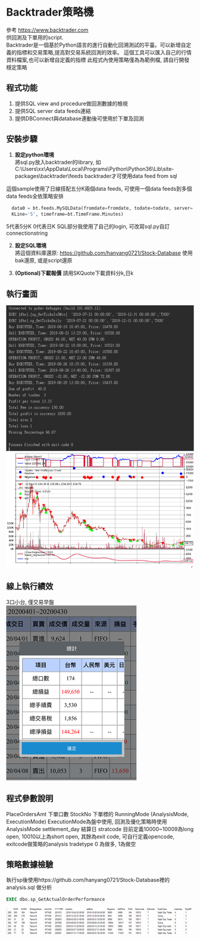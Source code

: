 # Backtrader策略機 

參考 <https://www.backtrader.com> </br>
供回測及下單用的script. </br>
Backtrader是一個基於Python語言的進行自動化回溯測試的平臺。可以新增自定義的指標和交易策略,提高對交易系統回測的效率。 
這個工具可以匯入自己的行情資料檔案,也可以新增自定義的指標
此程式內使用策略僅為為範例檔, 請自行開發穩定策略

## 程式功能
1. 提供SQL view and procedure做回測數據的檢視
2. 提供SQL server data feeds連結
3. 提供DBConnect與database連動後可使用於下單及回測

## 安裝步驟
1. **設定python環境**  
將sql.py放入backtrader的library, 如C:\Users\xx\AppData\Local\Programs\Python\Python36\Lib\site-packages\backtrader\feeds
backtrader才可使用data feed from sql

  這個sample使用了日線搭配五分K兩個data feeds, 可使用一個data feeds到多個data feeds全依策略安排
```python
  data0 = bt.feeds.MySQLData(fromdate=fromdate, todate=todate, server='localhost', username='trader', password='trader', stockID='TX00', 
  KLine='5', timeframe=bt.TimeFrame.Minutes)
```
  5代表5分K
  0代表日K
  SQL部分我使用了自己的login, 可改寫sql.py自訂connectionstring

2. **設定SQL環境**  
將這個資料庫還原: https://github.com/hanyang0721/Stock-Database
使用bak還原, 或是script還原

3. **(Optional)下載報價**
請用SKQuote下載資料分k,日k

## 執行畫面
![image](https://github.com/hanyang0721/image/blob/master/strat.png)
<br>
![image](https://github.com/hanyang0721/image/blob/master/plot.png)

## 線上執行績效
3口小台, 僅交易早盤<br>
![image](https://github.com/hanyang0721/image/blob/master/IMG_4177.PNG)

## 程式參數說明
PlaceOrdersAmt 下單口數
StockNo 下單標的
RunningMode (AnalysisMode, ExecutionMode) ExecutionMode為盤中使用, 回測及優化策略時使用AnalysisMode
settlement_day 結算日
stratcode 目前定義10000~10009為long open, 10010以上為short open, 其餘為exit code, 可自行定義opencode, exitcode做策略的analysis
tradetype 0 為做多, 1為做空

## 策略數據檢驗
執行sp後使用https://github.com/hanyang0721/Stock-Database裡的analysis.sql
做分析
```sql
EXEC dbo.sp_GetActualOrderPerformance
```
![image](https://github.com/hanyang0721/image/blob/master/analysis.PNG)
